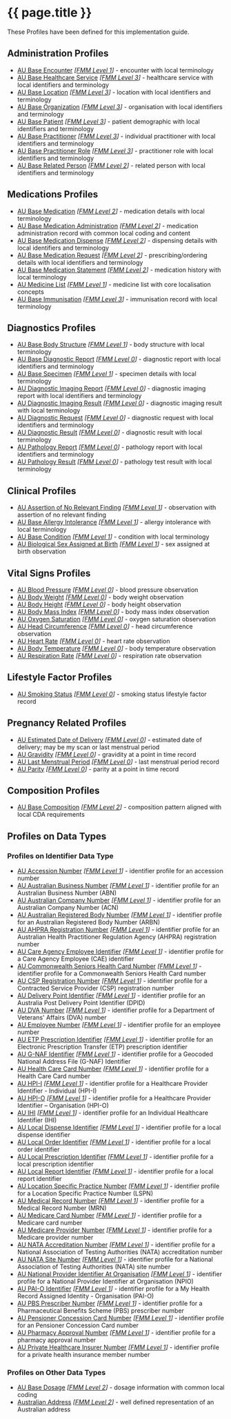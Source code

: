 # {{ page.title }}

These Profiles have been defined for this implementation guide.

## Administration Profiles

* [AU Base Encounter](StructureDefinition-au-encounter.html) *[[FMM Level 1](guidance.html)]* - encounter with local terminology
* [AU Base Healthcare Service](StructureDefinition-au-healthcareservice.html) *[[FMM Level 3](guidance.html)]* - healthcare service with local identifiers and terminology
* [AU Base Location](StructureDefinition-au-location.html) *[[FMM Level 3](guidance.html)]* - location with local identifiers and terminology
* [AU Base Organization](StructureDefinition-au-organization.html) *[[FMM Level 3](guidance.html)]* - organisation with local identifiers and terminology
* [AU Base Patient](StructureDefinition-au-patient.html) *[[FMM Level 3](guidance.html)]* - patient demographic with local identifiers and terminology 
* [AU Base Practitioner](StructureDefinition-au-practitioner.html) *[[FMM Level 3](guidance.html)]* - individual practitioner with local identifiers and terminology
* [AU Base Practitioner Role](StructureDefinition-au-practitionerrole.html) *[[FMM Level 3](guidance.html)]* - practitioner role with local identifiers and terminology
* [AU Base Related Person](StructureDefinition-au-relatedperson.html) *[[FMM Level 2](guidance.html)]* - related person with local identifiers and terminology

## Medications Profiles
* [AU Base Medication](StructureDefinition-au-medication.html) *[[FMM Level 2](guidance.html)]* - medication details with local terminology
* [AU Base Medication Administration](StructureDefinition-au-medicationadministration.html) *[[FMM Level 2](guidance.html)]* - medication administration record with common local coding and content
* [AU Base Medication Dispense](StructureDefinition-au-medicationdispense.html) *[[FMM Level 2](guidance.html)]* - dispensing details with local identifiers and terminology
* [AU Base Medication Request](StructureDefinition-au-medicationrequest.html) *[[FMM Level 2](guidance.html)]* - prescribing/ordering details with local identifiers and terminology
* [AU Base Medication Statement](StructureDefinition-au-medicationstatement.html) *[[FMM Level 2](guidance.html)]* - medication history with local terminology
* [AU Medicine List](StructureDefinition-au-medlist.html) *[[FMM Level 1](guidance.html)]* - medicine list with core localisation concepts
* [AU Base Immunisation](StructureDefinition-au-immunization.html) *[[FMM Level 3](guidance.html)]* - immunisation record with local terminology 

## Diagnostics Profiles
* [AU Base Body Structure](StructureDefinition-au-bodystructure.html) *[[FMM Level 1](guidance.html)]* - body structure with local terminology 
* [AU Base Diagnostic Report](StructureDefinition-au-diagnosticreport.html) *[[FMM Level 0](guidance.html)]* - diagnostic report with local identifiers and terminology
* [AU Base Specimen](StructureDefinition-au-specimen.html) *[[FMM Level 1](guidance.html)]* - specimen details with local terminology
* [AU Diagnostic Imaging Report](StructureDefinition-au-imagingreport.html) *[[FMM Level 0](guidance.html)]* - diagnostic imaging report with local identifiers and terminology
* [AU Diagnostic Imaging Result](StructureDefinition-au-imagingresult.html) *[[FMM Level 0](guidance.html)]* - diagnostic imaging result with local terminology
* [AU Diagnostic Request](StructureDefinition-au-diagnosticrequest.html) *[[FMM Level 0](guidance.html)]*  - diagnostic request with local identifiers and terminology
* [AU Diagnostic Result](StructureDefinition-au-diagnosticresult.html) *[[FMM Level 0](guidance.html)]* - diagnostic result with local terminology
* [AU Pathology Report](StructureDefinition-au-pathologyreport.html) *[[FMM Level 0](guidance.html)]* - pathology report with local identifiers and terminology
* [AU Pathology Result](StructureDefinition-au-pathologyresult.html) *[[FMM Level 0](guidance.html)]* - pathology test result with local terminology

## Clinical Profiles
* [AU Assertion of No Relevant Finding](StructureDefinition-au-norelevantfinding.html) *[[FMM Level 1](guidance.html)]* - observation with assertion of no relevant finding
* [AU Base Allergy Intolerance](StructureDefinition-au-allergyintolerance.html) *[[FMM Level 1](guidance.html)]* - allergy intolerance with local terminology 
* [AU Base Condition](StructureDefinition-au-condition.html) *[[FMM Level 1](guidance.html)]* - condition with local terminology
* [AU Biological Sex Assigned at Birth](StructureDefinition-au-sexassignedatbirth.html) *[[FMM Level 1](guidance.html)]* - sex assigned at birth observation

## Vital Signs Profiles
* [AU Blood Pressure](StructureDefinition-au-bloodpressure.html) *[[FMM Level 0](guidance.html)]* -  blood pressure observation
* [AU Body Weight](StructureDefinition-au-bodyweight.html) *[[FMM Level 0](guidance.html)]* -  body weight observation
* [AU Body Height](StructureDefinition-au-bodyheight.html) *[[FMM Level 0](guidance.html)]* -  body height observation
* [AU Body Mass Index](StructureDefinition-au-bmi.html) *[[FMM Level 0](guidance.html)]* -  body mass index observation
* [AU Oxygen Saturation](StructureDefinition-au-oxygensat.html) *[[FMM Level 0](guidance.html)]* -  oxygen saturation observation
* [AU Head Circumference](StructureDefinition-au-headcircum.html) *[[FMM Level 0](guidance.html)]* - head circumference observation
* [AU Heart Rate](StructureDefinition-au-heartrate.html) *[[FMM Level 0](guidance.html)]* -  heart rate observation
* [AU Body Temperature](StructureDefinition-au-bodytemp.html) *[[FMM Level 0](guidance.html)]* -  body temperature observation
* [AU Respiration Rate](StructureDefinition-au-resprate.html) *[[FMM Level 0](guidance.html)]* -  respiration rate observation

## Lifestyle Factor Profiles
* [AU Smoking Status](StructureDefinition-au-smokingstatus.html) *[[FMM Level 0](guidance.html)]* - smoking status lifestyle factor record

## Pregnancy Related Profiles
* [AU Estimated Date of Delivery](StructureDefinition-au-estimateddateofdelivery.html) *[[FMM Level 0](guidance.html)]* - estimated date of delivery; may be my scan or last menstrual period
* [AU Gravidity](StructureDefinition-au-gravidity.html) *[[FMM Level 0](guidance.html)]* - gravidity at a point in time record
* [AU Last Menstrual Period](StructureDefinition-au-lastmenstrualperiod.html) *[[FMM Level 0](guidance.html)]* - last menstrual period record
* [AU Parity](StructureDefinition-au-parity.html) *[[FMM Level 0](guidance.html)]* - parity at a point in time record

## Composition Profiles
* [AU Base Composition](StructureDefinition-au-composition.html) *[[FMM Level 2](guidance.html)]* - composition pattern aligned with local CDA requirements

## Profiles on Data Types 

### Profiles on Identifier Data Type
* [AU Accession Number](StructureDefinition-au-accessionnumber.html) *[[FMM Level 1](guidance.html)]* - identifier profile for an accession number
* [AU Australian Business Number](StructureDefinition-au-australianbusinessnumber.html) *[[FMM Level 1](guidance.html)]* - identifier profile for an Australian Business Number (ABN)
* [AU Australian Company Number](StructureDefinition-au-australiancompanynumber.html) *[[FMM Level 1](guidance.html)]* - identifier profile for an Australian Company Number (ACN)
* [AU Australian Registered Body Number](StructureDefinition-au-australianregistredbodynumber.html) *[[FMM Level 1](guidance.html)]* - identifier profile for an Australian Registered Body Number (ARBN)
* [AU AHPRA Registration Number](StructureDefinition-au-ahpraregistrationnumber.html) *[[FMM Level 1](guidance.html)]* - identifier profile for an Australian Health Practitioner Regulation Agency (AHPRA) registration number
* [AU Care Agency Employee Identifier](StructureDefinition-au-careagencyemployeeidentifier.html) *[[FMM Level 1](guidance.html)]* - identifier profile for a Care Agency Employee (CAE) identifier
* [AU Commonwealth Seniors Health Card Number](StructureDefinition-au-cwlthseniorshealthcardnumber.html) *[[FMM Level 1](guidance.html)]* - identifier profile for a Commonwealth Seniors Health Card number
* [AU CSP Registration Number](StructureDefinition-au-cspregistrationnumber.html) *[[FMM Level 1](guidance.html)]* - identifier profile for a Contracted Service Provider (CSP) registration number
* [AU Delivery Point Identifier](StructureDefinition-au-deliverypointidentifier.html) *[[FMM Level 1](guidance.html)]* - identifier profile for an Australia Post Delivery Point Identifier (DPID)
* [AU DVA Number](StructureDefinition-au-dvanumber.html) *[[FMM Level 1](guidance.html)]* - identifier profile for a Department of Veterans' Affairs (DVA) number
* [AU Employee Number](StructureDefinition-au-employeenumber.html) *[[FMM Level 1](guidance.html)]* - identifier profile for an employee number
* [AU ETP Prescription Identifier](StructureDefinition-au-etpprescriptionidentifier.html) *[[FMM Level 1](guidance.html)]* - identifier profile for an Electronic Prescription Transfer (ETP) prescription identifier
* [AU G-NAF Identifier](StructureDefinition-au-gnafidentifier.html) *[[FMM Level 1](guidance.html)]* - identifier profile for a Geocoded National Address File (G-NAF) Identifier
* [AU Health Care Card Number](StructureDefinition-au-healthcarecardnumber.html) *[[FMM Level 1](guidance.html)]* - identifier profile for a Health Care Card number
* [AU HPI-I](StructureDefinition-au-hpii.html) *[[FMM Level 1](guidance.html)]* - identifier profile for a Healthcare Provider Identifier - Individual (HPI-I)
* [AU HPI-O](StructureDefinition-au-hpio.html) *[[FMM Level 1](guidance.html)]* - identifier profile for a Healthcare Provider Identifier – Organisation (HPI-O)
* [AU IHI](StructureDefinition-au-ihi.html) *[[FMM Level 1](guidance.html)]* - identifier profile for an Individual Healthcare Identifier (IHI)
* [AU Local Dispense Identifier](StructureDefinition-au-localdispenseidentifier.html) *[[FMM Level 1](guidance.html)]* - identifier profile for a local dispense identifier
* [AU Local Order Identifier](StructureDefinition-au-localorderidentifier.html) *[[FMM Level 1](guidance.html)]* - identifier profile for a local order identifier
* [AU Local Prescription Identifier](StructureDefinition-au-localprescriptionidentifier.html) *[[FMM Level 1](guidance.html)]* - identifier profile for a local prescription identifier
* [AU Local Report Identifier](StructureDefinition-au-localreportidentifier.html) *[[FMM Level 1](guidance.html)]* - identifier profile for a local report identifier
* [AU Location Specific Practice Number](StructureDefinition-au-locationspecificpracticenumber.html) *[[FMM Level 1](guidance.html)]* - identifier profile for a Location Specific Practice Number (LSPN)
* [AU Medical Record Number](StructureDefinition-au-medicalrecordnumber.html) *[[FMM Level 1](guidance.html)]* - identifier profile for a Medical Record Number (MRN)
* [AU Medicare Card Number](StructureDefinition-au-medicarecardnumber.html) *[[FMM Level 1](guidance.html)]* - identifier profile for a Medicare card number
* [AU Medicare Provider Number](StructureDefinition-au-medicareprovidernumber.html) *[[FMM Level 1](guidance.html)]* - identifier profile for a Medicare provider number
* [AU NATA Accreditation Number](StructureDefinition-au-nataaccreditationnumber.html) *[[FMM Level 1](guidance.html)]* - identifier profile for a National Association of Testing Authorities (NATA) accreditation number
* [AU NATA Site Number](StructureDefinition-au-natasitenumber.html) *[[FMM Level 1](guidance.html)]* - identifier profile for a National Association of Testing Authorities (NATA) site number
* [AU National Provider Identifier At Organisation](StructureDefinition-au-nationalprovideridentifieratorganisation.html) *[[FMM Level 1](guidance.html)]* - identifier profile for a National Provider Identifier at Organisation (NPIO)
* [AU PAI-O Identifier](StructureDefinition-au-paioidentifier.html) *[[FMM Level 1](guidance.html)]* - identifier profile for a My Health Record Assigned Identity - Organisation (PAI-O)
* [AU PBS Prescriber Number](StructureDefinition-au-pbsprescribernumber.html) *[[FMM Level 1](guidance.html)]* - identifier profile for a Pharmaceutical Benefits Scheme (PBS) prescriber number
* [AU Pensioner Concession Card Number](StructureDefinition-au-pensionerconcessioncardnumber.html) *[[FMM Level 1](guidance.html)]* - identifier profile for an Pensioner Concession Card number
* [AU Pharmacy Approval Number](StructureDefinition-au-pharmacyapprovalnumber.html) *[[FMM Level 1](guidance.html)]* - identifier profile for a pharmacy approval number
* [AU Private Healthcare Insurer Number](StructureDefinition-au-insurernumber.html) *[[FMM Level 1](guidance.html)]* - identifier profile for a private health insurance member number

### Profiles on Other Data Types
* [AU Base Dosage](StructureDefinition-au-dosage.html) *[[FMM Level 2](guidance.html)]* -  dosage information with common local coding
* [Australian Address](StructureDefinition-au-address.html) *[[FMM Level 2](guidance.html)]* - well defined representation of an Australian address
